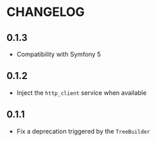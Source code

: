 CHANGELOG
=========

0.1.3
-----

* Compatibility with Symfony 5

0.1.2
-----

* Inject the `http_client` service when available

0.1.1
-----

* Fix a deprecation triggered by the `TreeBuilder`
